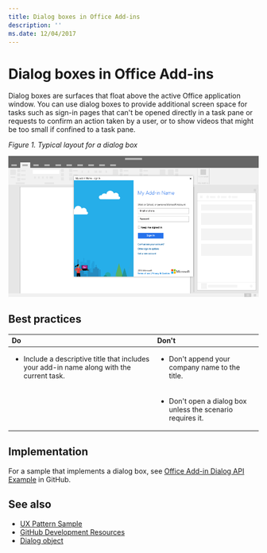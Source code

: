 ```yaml
---
title: Dialog boxes in Office Add-ins
description: ''
ms.date: 12/04/2017
---
```



# Dialog boxes in Office Add-ins
 
Dialog boxes are surfaces that float above the active Office application window. You can use dialog boxes to provide additional screen space for tasks such as sign-in pages that can't be opened directly in a task pane or requests to confirm an action taken by a user, or to show videos that might be too small if confined to a task pane.

*Figure 1. Typical layout for a dialog box*

![An example image displaying a typical layout for a dialog box](../images/overview-with-app-dialog.png)

## Best practices

|**Do**|**Don't**|
|:-----|:--------|
|<ul><li>Include a descriptive title that includes your add-in name along with the current task.</li></ul>|<ul><li>Don't append your company name to the title.</li></ul>|
||<ul><li>Don't open a dialog box unless the scenario requires it.</li></ul>|

## Implementation

For a sample that implements a dialog box, see [Office Add-in Dialog API Example](https://github.com/OfficeDev/Office-Add-in-Dialog-API-Simple-Example) in GitHub.

## See also

- [UX Pattern Sample](https://office.visualstudio.com/DefaultCollection/OC/_git/GettingStarted-FabricReact)
- [GitHub Development Resources](https://github.com/OfficeDev/Office-Add-in-UX-Design-Patterns-Code)
- [Dialog object](https://docs.microsoft.com/javascript/api/office/office.dialog?view=office-js)


